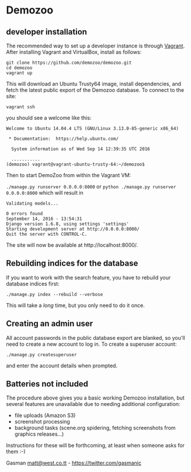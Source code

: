 Demozoo
=======

developer installation
----------------------

The recommended way to set up a developer instance is through [Vagrant](https://www.vagrantup.com/). After installing Vagrant and VirtualBox, install as follows:

    git clone https://github.com/demozoo/demozoo.git
    cd demozoo
    vagrant up

This will download an Ubuntu Trusty64 image, install dependencies, and fetch the latest public export of the Demozoo database. To connect to the site:

```vagrant ssh```

you should see a welcome like this:    
```
Welcome to Ubuntu 14.04.4 LTS (GNU/Linux 3.13.0-85-generic x86_64)

 * Documentation:  https://help.ubuntu.com/

  System information as of Wed Sep 14 12:39:35 UTC 2016

  ...........
(demozoo) vagrant@vagrant-ubuntu-trusty-64:~/demozoo$

```
Then to start DemoZoo from within the Vagrant VM:

```./manage.py runserver 0.0.0.0:8000```
or 
```python ./manage.py runserver 0.0.0.0:8000```
which will result in
```
Validating models...

0 errors found
September 14, 2016 - 13:54:31
Django version 1.6.8, using settings 'settings'
Starting development server at http://0.0.0.0:8000/
Quit the server with CONTROL-C.
```


The site will now be available at http://localhost:8000/.

Rebuilding indices for the database
-----------------------------------

If you want to work with the search feature, you have to rebuild your database indices first:

    ./manage.py index --rebuild --verbose
    
This will take a *long* time, but you only need to do it once.

Creating an admin user
----------------------

All account passwords in the public database export are blanked, so you'll need to create a new account to log in. To create a superuser account:

    ./manage.py createsuperuser
    
and enter the account details when prompted.

Batteries not included
----------------------

The procedure above gives you a basic working Demozoo installation, but several features are unavailable due to needing additional configuration:

* file uploads (Amazon S3)
* screenshot processing
* background tasks (scene.org spidering, fetching screenshots from graphics releases...)

Instructions for these will be forthcoming, at least when someone asks for them :-)

Gasman <matt@west.co.tt> - https://twitter.com/gasmanic
